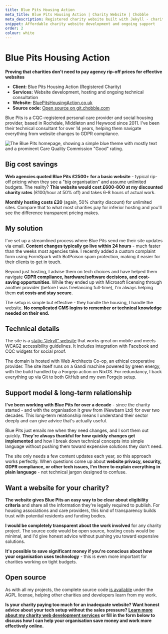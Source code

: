 ```yaml
---
title: Blue Pits Housing Action
meta_title: Blue Pits Housing Action | Charity Website | Chobble
meta_description: Registered charity website built with Jekyll - charity discount rates - email updates live in 24 hours - 14+ years support
snippet: Affordable charity website development and ongoing support
order: 2
colour: white
---
```


# Blue Pits Housing Action

**Proving that charities don't need to pay agency rip-off prices for effective websites**

- **Client:** Blue Pits Housing Action (Registered Charity)
- **Services:** Website development, hosting and ongoing technical consultation
- **Website:** [BluePitsHousingAction.co.uk](https://www.bluepitshousingaction.co.uk)
- **Source code:** [Open source on git.chobble.com](https://git.chobble.com/hosted-by-chobble/blue-pits)

Blue Pits is a CQC-registered personal care provider and social housing provider, based in Rochdale, Middleton and Heywood since 2011. I've been their technical consultant for over 14 years, helping them navigate everything from website changes to GDPR compliance.

![The Blue Pits homepage, showing a simple blue theme with mostly text and a prominent Care Quality Commission "Good" rating.](/assets/examples/blue-pits.png)

## Big cost savings

**Web agencies quoted Blue Pits £2500+ for a basic website** - typical rip-off pricing when they see a "big organisation" and assume unlimited budgets. The reality? **This website would cost £600-800 at my discounted charity rates** (£100/hour at 50% off) and takes 6-8 hours of actual work.

**Monthly hosting costs £20** (again, 50% charity discount) for unlimited sites. Compare that to what most charities pay for inferior hosting and you'll see the difference transparent pricing makes.

## My solution

I've set up a streamlined process where Blue Pits send me their site updates via email. **Content changes typically go live within 24 hours** - much faster than the weeks most agencies take. I recently added a custom complaint form using FormSpark with BotPoison spam protection, making it easier for their clients to get in touch.

Beyond just hosting, I advise them on tech choices and have helped them navigate **GDPR compliance, hardware/software decisions, and cost-saving opportunities**. While they ended up with Microsoft licensing through another provider (before I was freelancing full-time), I'm always helping them **cut costs and stay secure**.

The setup is simple but effective - they handle the housing, I handle the website. **No complicated CMS logins to remember or technical knowledge needed on their end.**

## Technical details

The site is a [static "Jekyll" website](/services/static-websites/) that works great on mobile and meets WCAG2 accessibility guidelines. It includes integration with Facebook and CQC widgets for social proof.

The domain is hosted with Web Architects Co-op, an ethical cooperative provider. The site itself runs on a Gandi machine powered by green energy, with the build handled by a Forgejo action on NixOS. For redundancy, I back everything up via Git to both GitHub and my own Forgejo setup.

## Support model & long-term relationship

**I've been working with Blue Pits for over a decade** - since the charity started - and with the organisation it grew from (Newbarn Ltd) for over two decades. This long-term relationship means I understand their sector deeply and can give advice that's actually useful.

Blue Pits just emails me when they need changes, and I sort them out quickly. **They're always thankful for how quickly changes get implemented** and how I break down technical concepts into simple language without pushing them toward expensive solutions they don't need.

The site only needs a few content updates each year, so this approach works perfectly. When questions come up about **website privacy, security, GDPR compliance, or other tech issues, I'm there to explain everything in plain language** - not technical jargon designed to confuse.

## Want a website for your charity?

**The website gives Blue Pits an easy way to be clear about eligibility criteria** and share all the information they're legally required to publish. For housing associations and care providers, this kind of transparency builds trust with potential residents and funding bodies.

**I would be completely transparent about the work involved** for any charity project. The source code would be open source, hosting costs would be minimal, and I'd give honest advice without pushing you toward expensive solutions.

**It's possible to save significant money if you're conscious about how your organisation uses technology** - this is even more important for charities working on tight budgets.

## Open source

As with all my projects, the complete source code [is available](https://git.chobble.com/hosted-by-chobble/blue-pits) under the AGPL license, helping other charities and developers learn from my work.

**Is your charity paying too much for an inadequate website? Want honest advice about your tech setup without the sales pressure? [Learn more about my charity web development services](/services/charity-web-development/) or fill in the form below to discuss how I can help your organisation save money and work more effectively online.**
